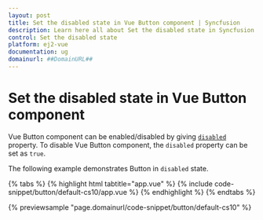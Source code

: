 ```yaml
---
layout: post
title: Set the disabled state in Vue Button component | Syncfusion
description: Learn here all about Set the disabled state in Syncfusion Vue Button component of Syncfusion Essential JS 2 and more.
control: Set the disabled state 
platform: ej2-vue
documentation: ug
domainurl: ##DomainURL##
---
```


# Set the disabled state in Vue Button component

Vue Button component can be enabled/disabled by giving [`disabled`](https://ej2.syncfusion.com/vue/documentation/api/button#disabled) property. To disable Vue Button component, the `disabled` property can be set as `true`.

The following example demonstrates Button in `disabled` state.

{% tabs %}
{% highlight html tabtitle="app.vue" %}
{% include code-snippet/button/default-cs10/app.vue %}
{% endhighlight %}
{% endtabs %}
        
{% previewsample "page.domainurl/code-snippet/button/default-cs10" %}